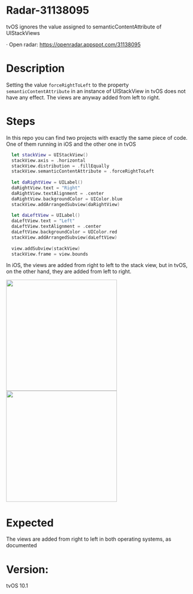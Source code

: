 # Radar-31138095

tvOS ignores the value assigned to semanticContentAttribute of UIStackViews

· Open radar: https://openradar.appspot.com/31138095

# Description
Setting the value `forceRightToLeft` to the property `semanticContentAttribute` in an instance of UIStackView in tvOS does not have any effect. The views are anyway added from left to right.

# Steps
In this repo you can find two projects with exactly the same piece of code. One of them running in iOS and the other one in tvOS

```swift
  let stackView = UIStackView()
  stackView.axis = .horizontal
  stackView.distribution = .fillEqually
  stackView.semanticContentAttribute = .forceRightToLeft
        
  let daRightView = UILabel()
  daRightView.text = "Right"
  daRightView.textAlignment = .center
  daRightView.backgroundColor = UIColor.blue
  stackView.addArrangedSubview(daRightView)
        
  let daLeftView = UILabel()
  daLeftView.text = "Left"
  daLeftView.textAlignment = .center
  daLeftView.backgroundColor = UIColor.red
  stackView.addArrangedSubview(daLeftView)
              
  view.addSubview(stackView)
  stackView.frame = view.bounds
````

In iOS, the views are added from right to left to the stack view, but in tvOS, on the other hand, they are added from left to right.

<img src="preview-iOS.png" height="300"><img src="preview-tvOS.png" height="300">

# Expected
The views are added from right to left in both operating systems, as documented


# Version:
tvOS 10.1
